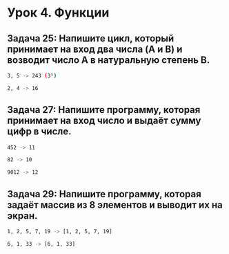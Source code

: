 # Урок 4. Функции
## Задача 25: Напишите цикл, который принимает на вход два числа (A и B) и возводит число A в натуральную степень B.
```sh
3, 5 -> 243 (3⁵)

2, 4 -> 16
```
## Задача 27: Напишите программу, которая принимает на вход число и выдаёт сумму цифр в числе.
```sh
452 -> 11

82 -> 10

9012 -> 12
```
## Задача 29: Напишите программу, которая задаёт массив из 8 элементов и выводит их на экран.
```sh
1, 2, 5, 7, 19 -> [1, 2, 5, 7, 19]

6, 1, 33 -> [6, 1, 33]
```
